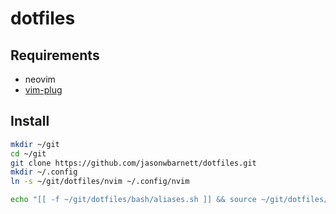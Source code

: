 # dotfiles

## Requirements

- neovim
- [vim-plug](https://github.com/junegunn/vim-plug)

## Install

```bash
mkdir ~/git
cd ~/git
git clone https://github.com/jasonwbarnett/dotfiles.git
mkdir ~/.config
ln -s ~/git/dotfiles/nvim ~/.config/nvim

echo "[[ -f ~/git/dotfiles/bash/aliases.sh ]] && source ~/git/dotfiles/bash/aliases.sh" > ~/.bash_profile
```

